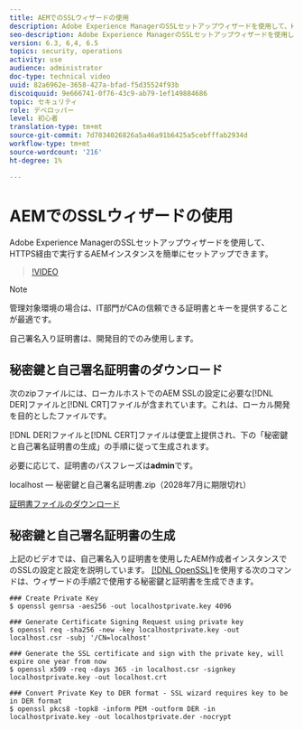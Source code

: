 ```yaml
---
title: AEMでのSSLウィザードの使用
description: Adobe Experience ManagerのSSLセットアップウィザードを使用して、HTTPS経由で実行するAEMインスタンスを簡単にセットアップできます。
seo-description: Adobe Experience ManagerのSSLセットアップウィザードを使用して、HTTPS経由で実行するAEMインスタンスを簡単にセットアップできます。
version: 6.3, 6,4, 6.5
topics: security, operations
activity: use
audience: administrator
doc-type: technical video
uuid: 82a6962e-3658-427a-bfad-f5d35524f93b
discoiquuid: 9e666741-0f76-43c9-ab79-1ef149884686
topic: セキュリティ
role: デベロッパー
level: 初心者
translation-type: tm+mt
source-git-commit: 7d7034026826a5a46a91b6425a5cebfffab2934d
workflow-type: tm+mt
source-wordcount: '216'
ht-degree: 1%

---
```



# AEMでのSSLウィザードの使用

Adobe Experience ManagerのSSLセットアップウィザードを使用して、HTTPS経由で実行するAEMインスタンスを簡単にセットアップできます。

>[!VIDEO](https://video.tv.adobe.com/v/17993/?quality=12&learn=on)

>[!NOTE]
>
>管理対象環境の場合は、IT部門がCAの信頼できる証明書とキーを提供することが最適です。
>
>自己署名入り証明書は、開発目的でのみ使用します。

## 秘密鍵と自己署名証明書のダウンロード

次のzipファイルには、ローカルホストでのAEM SSLの設定に必要な[!DNL DER]ファイルと[!DNL CRT]ファイルが含まれています。これは、ローカル開発を目的としたファイルです。

[!DNL DER]ファイルと[!DNL CERT]ファイルは便宜上提供され、下の「秘密鍵と自己署名証明書の生成」の手順に従って生成されます。

必要に応じて、証明書のパスフレーズは&#x200B;**admin**&#x200B;です。

localhost — 秘密鍵と自己署名証明書.zip（2028年7月に期限切れ）

[証明書ファイルのダウンロード](assets/use-the-ssl-wizard/certificate.zip)

## 秘密鍵と自己署名証明書の生成

上記のビデオでは、自己署名入り証明書を使用したAEM作成者インスタンスでのSSLの設定と設定を説明しています。 [[!DNL OpenSSL]](https://www.openssl.org/)を使用する次のコマンドは、ウィザードの手順2で使用する秘密鍵と証明書を生成できます。

```shell
### Create Private Key
$ openssl genrsa -aes256 -out localhostprivate.key 4096

### Generate Certificate Signing Request using private key
$ openssl req -sha256 -new -key localhostprivate.key -out localhost.csr -subj '/CN=localhost'

### Generate the SSL certificate and sign with the private key, will expire one year from now
$ openssl x509 -req -days 365 -in localhost.csr -signkey localhostprivate.key -out localhost.crt

### Convert Private Key to DER format - SSL wizard requires key to be in DER format
$ openssl pkcs8 -topk8 -inform PEM -outform DER -in localhostprivate.key -out localhostprivate.der -nocrypt
```
